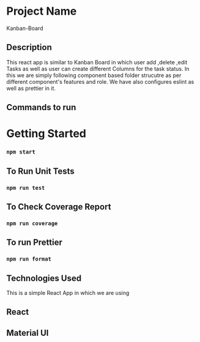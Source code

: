 # Project Name
Kanban-Board

## Description
This react app is similar to Kanban Board in which user add ,delete ,edit Tasks as well as user can create different Columns for the task status. In this we are simply following component based folder strucutre as per different component's features and role. We have also configures eslint as well as prettier in it.

## Commands to run 
# Getting Started
### `npm start`

## To Run Unit Tests
### `npm run test`

## To Check Coverage Report 
### `npm run coverage`


## To run Prettier
### `npm run format`


## Technologies Used
This is a simple React App in which we are using 
## React 
## Material UI

